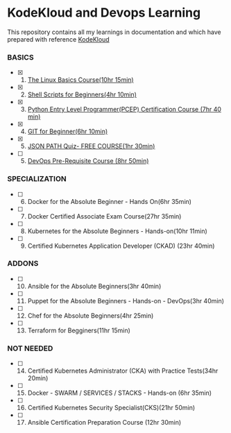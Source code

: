 <h1 align=["center"> KodeKloud and Devops Learning</h1>

This repository contains all my learnings in documentation and which have prepared with reference [KodeKloud](https://kodekloud.com/)

### BASICS
- [x] 01. [The Linux Basics Course(10hr 15min)](./basics/linux_basics/README.md)  <br />
- [x] 02. [Shell Scripts for Beginners(4hr 10min)](./basics/shell_script/README.md)  <br />
- [x] 03. [Python Entry Level Programmer(PCEP) Certification Course (7hr 40 min)](./basics/python_pcep_certification/README.md)<br />
- [x] 04. [GIT for Beginner(6hr 10min)](./basics/git_beginners/README.md)  <br />
- [x] 05. [JSON PATH Quiz- FREE COURSE(1hr 30min)](./basics/json_path/README.md)  <br />
- [ ] 05. [DevOps Pre-Requisite Course (8hr 50min)](./basics/devops_prerequisite/README.md)  <br />

### SPECIALIZATION
- [ ] 06. Docker for the Absolute Beginner - Hands On(6hr 35min)  <br />
- [ ] 07. Docker Certified Associate Exam Course(27hr 35min)  <br />
- [ ] 08. Kubernetes for the Absolute Beginners - Hands-on(10hr 11min)  <br />
- [ ] 09. Certified Kubernetes Application Developer (CKAD) (23hr 40min)  <br />

### ADDONS
- [ ] 10. Ansible for the Absolute Beginners(3hr 40min) <br />
- [ ] 11. Puppet for the Absolute Beginners - Hands-on - DevOps(3hr 40min)  <br />
- [ ] 12. Chef for the Absolute Beginners(4hr 25min)  <br />
- [ ] 13. Terraform for Begginers(11hr 15min)  <br />
 
### NOT NEEDED
- [ ] 14. Certified Kubernetes Administrator (CKA) with Practice Tests(34hr 20min)  <br />
- [ ] 15. Docker - SWARM / SERVICES / STACKS - Hands-on (6hr 35min)  <br />
- [ ] 16. Certified Kubernetes Security Specialist(CKS)(21hr 50min)  <br />
- [ ] 17. Ansible Certification Preparation Course (12hr 30min)  <br />
